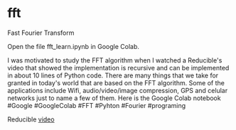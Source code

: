 # fft
Fast Fourier Transform

Open the file fft_learn.ipynb in Google Colab.

I was motivated to study the FFT algorithm when I watched a Reducible's video that showed the implementation is recursive and can be implemented in about 10 lines of Python code. There are many things that we take for granted in today's world that are based on the FFT algorithm. Some of the applications include Wifi, audio/video/image compression, GPS and celular networks just to name a few of them. Here is the Google Colab notebook #Google #GoogleColab #FFT #Pyhton #Fourier #programing

Reducible [video](https://www.youtube.com/watch?v=h7apO7q16V0)


